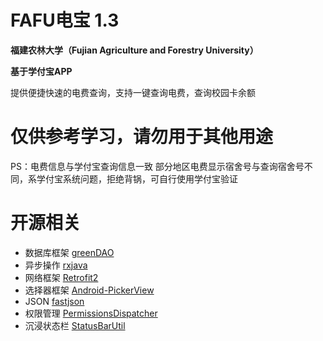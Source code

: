 # FAFU电宝 1.3
**福建农林大学（Fujian Agriculture and Forestry University）** 

**基于学付宝APP**

提供便捷快速的电费查询，支持一键查询电费，查询校园卡余额

# 仅供参考学习，请勿用于其他用途
PS：电费信息与学付宝查询信息一致
部分地区电费显示宿舍号与查询宿舍号不同，系学付宝系统问题，拒绝背锅，可自行使用学付宝验证

# 开源相关
- 数据库框架 [greenDAO](https://github.com/greenrobot/greenDAO)
- 异步操作 [rxjava](https://github.com/ReactiveX/RxJava)
- 网络框架 [Retrofit2](https://github.com/square/retrofit)
- 选择器框架 [Android-PickerView](https://github.com/Bigkoo/Android-PickerView)
- JSON [fastjson](https://github.com/alibaba/fastjson)
- 权限管理 [PermissionsDispatcher](https://github.com/permissions-dispatcher/PermissionsDispatcher)
- 沉浸状态栏 [StatusBarUtil](https://github.com/laobie/StatusBarUtil)

